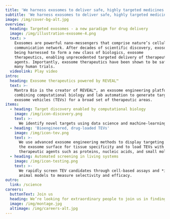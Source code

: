 ```yaml
---
title: 'We harness exosomes to deliver safe, highly targeted medicines.'
subtitle: 'We harness exosomes to deliver safe, highly targeted medicines.'
image: /img/cover-bg-alt.jpg
overview:
  heading: Targeted exosomes - a new paradigm for drug delivery
  image: /img/illustration-exosome-4.png
  text: >
    Exosomes are powerful nano-messengers that comprise nature’s cellular
    communication network. After decades of scientific discovery, exosomes are
    being harnessed to form a new class of biologics, exosome
    therapeutics, enabling unprecedented targeted delivery of therapeutic
    agents. Importantly, exosome therapeutics have been shown to be safe in
    many human trials.
  videolink: Play video
intro:
  heading: Exosome therapeutics powered by REVEAL™
  text: >-
    Mantra Bio is the creator of REVEAL™, an exosome engineering platform
    combining computational biology and lab automation to generate targeted
    exosome vehicles (TEVs) for a broad set of therapeutic areas.
items:
  - heading: Target discovery enabled by computational biology
    image: /img/icon-discovery.png
    text: >-
      We identify novel targets using data science and machine-learning with our proprietary database of human exosome-to-cell-to-tissue OMICs data.
  - heading: 'Bioengineered, drug-loaded TEVs'
    image: /img/icon-tev.png
    text: >-
      We use advanced exosome engineering methods to display targeting proteins on
      the exosome surface for tissue specificity and to load TEVs with
      therapeutic agents such as proteins, nucleic acids, and small molecules.
  - heading: Automated screening in living systems
    image: /img/icon-testing.png
    text: >-
      We rapidly screen TEV candidates through cell-based assays and *in vivo*
      animal models to measure selectivity and efficacy.
outro:
  link: /science
careers:
  buttonText: Join us
  heading: We’re looking for extraordinary people to join us in finding cures.
  image: /img/montage.jpg
  altimage: /img/careers-alt.jpg
---
```


